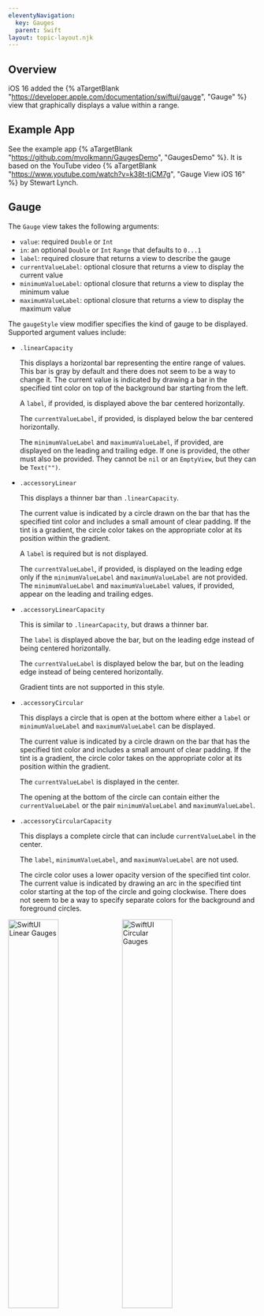 ```yaml
---
eleventyNavigation:
  key: Gauges
  parent: Swift
layout: topic-layout.njk
---
```


## Overview

iOS 16 added the {% aTargetBlank
"https://developer.apple.com/documentation/swiftui/gauge", "Gauge" %} view
that graphically displays a value within a range.

## Example App

See the example app {% aTargetBlank
"https://github.com/mvolkmann/GaugesDemo", "GaugesDemo" %}.
It is based on the YouTube video {% aTargetBlank
"https://www.youtube.com/watch?v=k38t-tjCM7g", "Gauge View iOS 16" %}
by Stewart Lynch.

## Gauge

The `Gauge` view takes the following arguments:

- `value`: required `Double` or `Int`
- `in`: an optional `Double` or `Int` `Range` that defaults to `0...1`
- `label`: required closure that returns a view to describe the gauge
- `currentValueLabel`: optional closure that returns a view to display the current value
- `minimumValueLabel`: optional closure that returns a view to display the minimum value
- `maximumValueLabel`: optional closure that returns a view to display the maximum value

The `gaugeStyle` view modifier specifies the kind of gauge to be displayed.
Supported argument values include:

- `.linearCapacity`

  This displays a horizontal bar representing the entire range of values.
  This bar is gray by default and there does not seem to be a way to change it.
  The current value is indicated by drawing a bar in the specified tint color
  on top of the background bar starting from the left.

  A `label`, if provided, is displayed
  above the bar centered horizontally.

  The `currentValueLabel`, if provided, is displayed
  below the bar centered horizontally.

  The `minimumValueLabel` and `maximumValueLabel`, if provided,
  are displayed on the leading and trailing edge.
  If one is provided, the other must also be provided.
  They cannot be `nil` or an `EmptyView`, but they can be `Text("")`.

- `.accessoryLinear`

  This displays a thinner bar than `.linearCapacity`.

  The current value is indicated by a circle drawn on the bar that
  has the specified tint color and includes a small amount of clear padding.
  If the tint is a gradient, the circle color takes on the
  appropriate color at its position within the gradient.

  A `label` is required but is not displayed.

  The `currentValueLabel`, if provided, is displayed on the leading edge
  only if the `minimumValueLabel` and `maximumValueLabel` are not provided.
  The `minimumValueLabel` and `maximumValueLabel` values, if provided,
  appear on the leading and trailing edges.

- `.accessoryLinearCapacity`

  This is similar to `.linearCapacity`, but draws a thinner bar.

  The `label` is displayed above the bar,
  but on the leading edge instead of being centered horizontally.

  The `currentValueLabel` is displayed below the bar,
  but on the leading edge instead of being centered horizontally.

  Gradient tints are not supported in this style.

- `.accessoryCircular`

  This displays a circle that is open at the bottom where either a `label`
  or `minimumValueLabel` and `maximumValueLabel` can be displayed.

  The current value is indicated by a circle drawn on the bar that
  has the specified tint color and includes a small amount of clear padding.
  If the tint is a gradient, the circle color takes on the
  appropriate color at its position within the gradient.

  The `currentValueLabel` is displayed in the center.

  The opening at the bottom of the circle can contain
  either the `currentValueLabel` or
  the pair `minimumValueLabel` and `maximumValueLabel`.

- `.accessoryCircularCapacity`

  This displays a complete circle that can
  include `currentValueLabel` in the center.

  The `label`, `minimumValueLabel`, and `maximumValueLabel` are not used.

  The circle color uses a lower opacity version of the specified tint color.
  The current value is indicated by drawing an arc in the specified tint color
  starting at the top of the circle and going clockwise.
  There does not seem to be a way to specify separate colors
  for the background and foreground circles.

<img alt="SwiftUI Linear Gauges" style="width: 45%"
  src="/blog/assets/swiftui-gauges-linear.png?v={{pkg.version}}"
  title="SwiftUI Linear Gauges">
<img alt="SwiftUI Circular Gauges" style="width: 45%"
  src="/blog/assets/swiftui-gauges-circular.png?v={{pkg.version}}"
  title="SwiftUI Circular Gauges">
